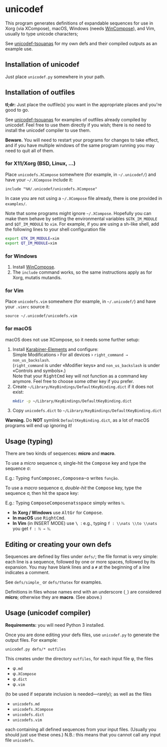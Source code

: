 # unicodef

This program generates definitions of expandable sequences for use in
Xorg (via XCompose), macOS, Windows (needs [WinCompose]), and Vim, usually to
type unicode characters;

See [unicodef-tsouanas] for my own defs and their compiled outputs as an example use.


## Installation of unicodef

Just place `unicodef.py` somewhere in your path.


## Installation of outfiles

**tl;dr:** Just place the outfile(s) you want in the appropriate places and you're good to go.

See [unicodef-tsouanas] for examples of outfiles already compiled by unicodef.
Feel free to use them directly if you wish; there is no need to install the unicodef compiler to use them.

**Beware.** You will need to restart your programs for changes to take effect,
and if you have multiple windows of the same program running you may need to quit all of them.

### for X11/Xorg (BSD, Linux, …)

Place `unicodefs.XCompose` somewhere (for example, in `~/.unicodef/`) and have your `~/.XCompose` include it:
```
include "%H/.unicodef/unicodefs.XCompose"
```
In case you are not using a `~/.XCompose` file already, there is one provided in `examples/`.

Note that some programs might ignore `~/.XCompose`.  Hopefully you can make them behave
by setting the environmental variables `$GTK_IM_MODULE` and `$QT_IM_MODULE` to `xim`.
For example, if you are using a sh-like shell, add the following lines to your shell configuration file
```sh
export GTK_IM_MODULE=xim
export QT_IM_MODULE=xim
```

### for Windows

1. Install [WinCompose].
2. The `include` command works, so the same instructions apply as for Xorg, mutatis mutandis.

### for Vim

Place `unicodefs.vim` somewhere (for example, in `~/.unicodef/`) and have your `.vimrc` source it:
```vim
source ~/.unicodef/unicodefs.vim
```

### for macOS

macOS does not use XCompose, so it needs some further setup:

1. Install [Karabiner-Elements] and configure:  
   Simple Modifications › For all devices › `right_command → non_us_backslash`.  
   (`right_command` is under «Modifier keys» and `non_us_backslash` is under «Controls and symbols».)  
   Note that your <kbd>RightCmd</kbd> key will not function as a command key anymore.
   Feel free to choose some other key if you prefer.
2. Create `~/Library/KeyBindings/DefaultKeyBinding.dict` if it does not exist:
   ```sh
   mkdir -p ~/Library/KeyBindings/DefaultKeyBinding.dict
   ```
3. Copy `unicodefs.dict` to `~/Library/KeyBindings/DefaultKeyBinding.dict`

**Warning.**
Do **NOT** symlink `DefaultKeyBinding.dict`, as a lot of macOS programs will end up ignoring it!


## Usage (typing)

There are two kinds of sequences: **micro** and **macro**.

To use a *micro* sequence σ, single-hit the <kbd>Compose</kbd> key and type the sequence σ:

E.g.: Typing <kbd>f</kbd><kbd>u</kbd><kbd>n</kbd><kbd>Compose</kbd><kbd>c</kbd><kbd>,</kbd><kbd>Compose</kbd><kbd>a</kbd><kbd>~</kbd><kbd>o</kbd> writes `função`.

To use a *macro* sequence σ, *double-hit* the <kbd>Compose</kbd> key, type the sequence σ, then hit the space key:

E.g.: Typing <kbd>Compose</kbd><kbd>Compose</kbd><kbd>n</kbd><kbd>a</kbd><kbd>t</kbd><kbd>s</kbd><kbd>space</kbd> simply writes `ℕ`.

* **In Xorg / Windows** use <kbd>AltGr</kbd> for <kbd>Compose</kbd>.
* **In macOS** use <kbd>RightCmd</kbd>.
* **In Vim** (in INSERT MODE) use <kbd> \ </kbd>: e.g., typing `f : \\nats \\to \\nats` you get `f : ℕ → ℕ`.


## Editing or creating your own defs

Sequences are defined by files under `defs/`; the file format is very simple:
each line is a sequence, followed by one or more spaces, followed by its expansion.
You may have blank lines and a `#` at the beginning of a line indicates a comment.

See `defs/simple_` or `defs/thatex` for examples.

Definitions in files whose names end with an underscore (`_`) are considered **micro**;
otherwise they are **macro**.  (See above.)


## Usage (unicodef compiler)

**Requirements:** you will need Python 3 installed.

Once you are done editing your defs files, use `unicodef.py` to generate the output files.
For example:

```shell
unicodef.py defs/* outfiles
```

This creates under the directory `outfiles`, for each input file φ, the files

* φ`.md`
* φ`.XCompose`
* φ`.dict`
* φ`.vim`

(to be used if separate inclusion is needed—rarely); as well as the files

* `unicodefs.md`
* `unicodefs.XCompose`
* `unicodefs.dict`
* `unicodefs.vim`

each containing all defined sequences from your input files.  (Usually you should just use these ones.)
N.B.: this means that you cannot call any input file `unicodefs`.


[unicodefs.md]:       outfiles/unicodefs.md
[unicodef-tsouanas]:  https://github.com/tsouanas/unicodef-tsouanas
[ThaTeX]:             https://github.com/tsouanas/thatex
[WinCompose]:         https://github.com/samhocevar/wincompose
[Karabiner-Elements]: https://karabiner-elements.pqrs.org/


